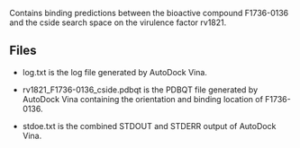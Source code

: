 Contains binding predictions between the bioactive compound F1736-0136 and the cside search space on the virulence factor rv1821.

## Files

- log.txt is the log file generated by AutoDock Vina.

- rv1821_F1736-0136_cside.pdbqt is the PDBQT file generated by AutoDock Vina containing the orientation and binding location of F1736-0136.

- stdoe.txt is the combined STDOUT and STDERR output of AutoDock Vina.


